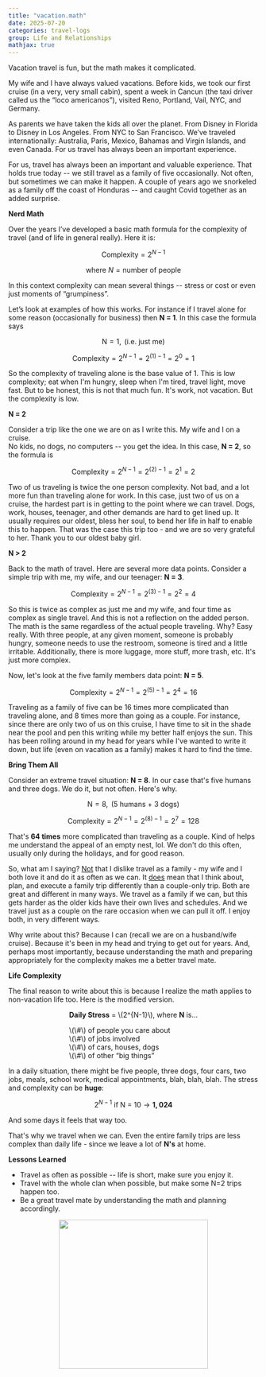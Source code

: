 ```yaml
---
title: "vacation.math"
date: 2025-07-20
categories: travel-logs
group: Life and Relationships
mathjax: true
---
```


Vacation travel is fun, but the math makes it complicated.

My wife and I have always valued vacations.  Before kids, we took our first cruise (in a very, very small cabin), spent a week in Cancun (the taxi driver called us the “loco americanos”), visited Reno, Portland, Vail, NYC, and Germany.  

As parents we have taken the kids all over the planet.  From Disney in Florida to Disney in Los Angeles.  From NYC to San Francisco.  We’ve traveled internationally: Australia, Paris, Mexico, Bahamas and Virgin Islands, and even Canada.  For us travel has always been an important experience.

For us, travel has always been an important and valuable experience.  That holds true today -- we still travel as a family of five occasionally.  Not often, but sometimes we can make it happen.  A couple of years ago we snorkeled as a family off the coast of Honduras -- and caught Covid together as an added surprise.

**Nerd Math**

Over the years I’ve developed a basic math formula for the complexity of travel (and of life in general really).  Here it is:

$$
\text{Complexity} = 2^{N - 1}
$$

$$
\text{where } N = \text{number of people}
$$

In this context complexity can mean several things -- stress or cost or even just moments of “grumpiness”.

Let’s look at examples of how this works.  For instance if I travel alone for some reason (occasionally for business) then **N = 1**.  In this case the formula says

$$
\text{N} = 1, \text{ (i.e. just me)} 
$$

$$
\text{Complexity} = 2^{N - 1} = 2^{(1) - 1} = 2^0 = 1 
$$

So the complexity of traveling alone is the base value of 1.
This is low complexity; eat when I'm hungry, sleep when I'm tired, travel light, move fast.
But to be honest, this is not that much fun.  It's work, not vacation.
But the complexity is low.

**N = 2**

Consider a trip like the one we are on as I write this.  My wife and I on a cruise.  
No kids, no dogs, no computers -- you get the idea.
In this case, **N = 2**, so the formula is 

$$
\text{Complexity} = 2^{N - 1} = 2^{(2) - 1} = 2^1 = 2 
$$

Two of us traveling is twice the one person complexity.  Not bad, and a lot more fun than traveling alone for work.
In this case, just two of us on a cruise, the hardest part is in getting to the point where we can travel.
Dogs, work, houses, teenager, and other demands are hard to get lined up.
It usually requires our oldest, bless her soul, to bend her life in half to enable this to happen.
That was the case this trip too - and we are so very grateful to her.  Thank you to our oldest baby girl.

**N > 2**

Back to the math of travel.  Here are several more data points.
Consider a simple trip with me, my wife, and our teenager: **N = 3**.

$$
\text{Complexity} = 2^{N - 1} = 2^{(3) - 1} = 2^2 = 4 
$$

So this is twice as complex as just me and my wife, and four time as complex as single travel.
And this is not a reflection on the added person.
The math is the same regardless of the actual people traveling.
Why? Easy really.  With three people, at any given moment, someone is probably hungry, 
someone needs to use the restroom, someone is tired and a little irritable.
Additionally, there is more luggage, more stuff, more trash, etc.  It's just more complex.

Now, let's look at the five family members data point: **N = 5**.

$$
\text{Complexity} = 2^{N - 1} = 2^{(5) - 1} = 2^4 = 16 
$$

Traveling as a family of five can be 16 times more complicated than traveling alone,
and 8 times more than going as a couple.  For instance, since there are only two of us on this cruise,
I have time to sit in the shade near the pool and pen this writing while my better half enjoys the sun.
This has been rolling around in my head for years while I've wanted to write it down, but life (even on 
vacation as a family) makes it hard to find the time.

**Bring Them All**

Consider an extreme travel situation: **N = 8**.
In our case that's five humans and three dogs.  We do it, but not often.  Here's why.

$$
\text{N} = 8, \text{ (5 humans + 3 dogs)}
$$

$$
\text{Complexity} = 2^{N - 1} = 2^{(8) - 1} = 2^7 = 128
$$

That's **64 times** more complicated than traveling as a couple.
Kind of helps me understand the appeal of an empty nest, lol.
We don't do this often, usually only during the holidays, and for good reason.

So, what am I saying? <u>Not</u> that I dislike travel as a family - my wife and I both love it and do it as often as we can.
It <u>does</u> mean that I think about, plan, and execute a family trip differently than a couple-only trip.  Both are great and different in many ways.
We travel as a family if we can, but this gets harder as the older kids have their own lives and schedules.
And we travel just as a couple on the rare occasion when we can pull it off.  I enjoy both, in very different ways.

Why write about this?  Because I can (recall we are on a husband/wife cruise).
Because it's been in my head and trying to get out for years.  And, perhaps most importantly, because understanding the math and preparing appropriately for the complexity makes me a better travel mate.

**Life Complexity**

The final reason to write about this is because I realize the math applies to non-vacation life too.
Here is the modified version.

<div style="margin: 0 auto; width: max-content; text-align: left;">

<p><strong>Daily Stress</strong> = \(2^{N-1}\), where <strong>N</strong> is...</p>

<ul style="list-style-type: none; padding-left: 0;">
  <li>\(\#\) of people you care about</li>
  <li>\(\#\) of jobs involved</li>
  <li>\(\#\) of cars, houses, dogs</li>
  <li>\(\#\) of other “big things”</li>
</ul>

</div>

In a daily situation, there might be five people, three dogs, four cars, two jobs, meals, school work,
medical appointments, blah, blah, blah.  The stress and complexity can be **huge**:

$$
2^{N - 1} \text{ if N = 10} \rightarrow \mathbf{1{,}024}
$$

And some days it feels that way too.

That's why we travel when we can.  Even the entire family trips are less complex than
daily life - since we leave a lot of **N's** at home.

**Lessons Learned**
- Travel as often as possible -- life is short, make sure you enjoy it.
- Travel with the whole clan when possible, but make some N=2 trips happen too.
- Be a great travel mate by understanding the math and planning accordingly.

<p align="center"> <img src="{{ site.baseurl }}/assets/images/t0001-01.png" width="300"> </p>
